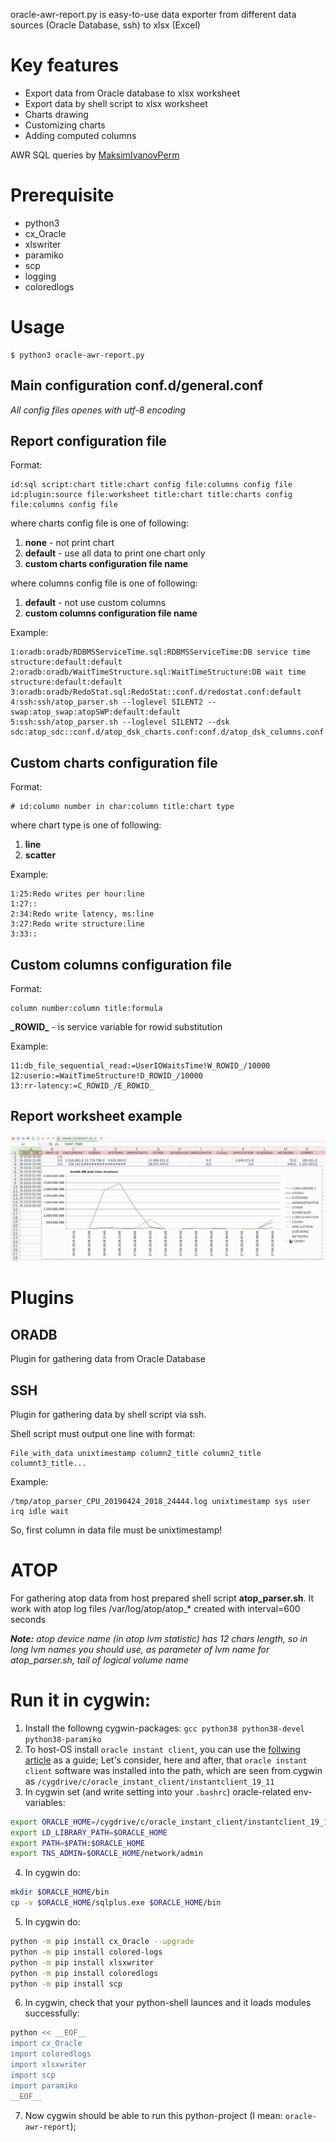 oracle-awr-report.py is easy-to-use data exporter from different data sources (Oracle Database, ssh) to xlsx (Excel)

# Key features
* Export data from Oracle database to xlsx worksheet
* Export data by shell script to xlsx worksheet
* Charts drawing
* Customizing charts
* Adding computed columns

AWR SQL queries by [MaksimIvanovPerm](https://github.com/MaksimIvanovPerm)

# Prerequisite
* python3
* cx_Oracle
* xlswriter
* paramiko
* scp
* logging
* coloredlogs

# Usage

```
$ python3 oracle-awr-report.py 
```

## Main configuration **conf.d/general.conf**
_All config files openes with utf-8 encoding_

## Report configuration file
Format:
```
id:sql script:chart title:chart config file:columns config file
id:plugin:source file:worksheet title:chart title:charts config file:columns config file
```
where charts config file is one of following:
1. **none** - not print chart
2. **default** - use all data to print one chart only
3. **custom charts configuration file name**

where columns config file is one of following:
1. **default** - not use custom columns
2. **custom columns configuration file name**

Example:
```
1:oradb:oradb/RDBMSServiceTime.sql:RDBMSServiceTime:DB service time structure:default:default
2:oradb:oradb/WaitTimeStructure.sql:WaitTimeStructure:DB wait time structure:default:default
3:oradb:oradb/RedoStat.sql:RedoStat::conf.d/redostat.conf:default
4:ssh:ssh/atop_parser.sh --loglevel SILENT2 --swap:atop_swap:atopSWP:default:default
5:ssh:ssh/atop_parser.sh --loglevel SILENT2 --dsk sdc:atop_sdc::conf.d/atop_dsk_charts.conf:conf.d/atop_dsk_columns.conf
```

## Custom charts configuration file
Format:
```
# id:column number in char:column title:chart type

```

where chart type is one of following:
1. **line**
2. **scatter**

Example:
```
1:25:Redo writes per hour:line
1:27::
2:34:Redo write latency, ms:line
3:27:Redo write structure:line
3:33::
```

## Custom columns configuration file
Format:
```
column number:column title:formula
```

**\_ROWID\_** - is service variable for rowid substitution

Example:
```
11:db_file_sequential_read:=UserIOWaitsTime!W_ROWID_/10000
12:userio:=WaitTimeStructure!D_ROWID_/10000
13:rr-latency:=C_ROWID_/E_ROWID_
```

## Report worksheet example
![DB wait time structure](DOC/oracle-awr-report.png)

# Plugins

## ORADB
Plugin for gathering data from Oracle Database

## SSH
Plugin for gathering data by shell script via ssh.

Shell script must output one line with format:
```
File_with_data unixtimestamp column2_title column2_title columnt3_title...
```

Example:
```
/tmp/atop_parser_CPU_20190424_2018_24444.log unixtimestamp sys user irq idle wait
```

So, first column in data file must be unixtimestamp!

# ATOP
For gathering atop data from host prepared shell script **atop_parser.sh**. It work with atop log files /var/log/atop/atop_* created with interval=600 seconds

***Note:** atop device name (in atop lvm statistic) has 12 chars length, so in long lvm names you should use, as parameter of lvm name for atop_parser.sh, tail of logical volume name*

# Run it in cygwin:
1. Install the followng cygwin-packages: `gcc python38 python38-devel python38-paramiko`
2. To host-OS install `oracle instant client`, you can use the [follwing article](https://www.ibm.com/docs/en/opw/8.2.0?topic=client-installing-oracle-instant-windows) as a guide; Let's consider, here and after, that `oracle instant client` software was installed into the path, which are seen from cygwin as `/cygdrive/c/oracle_instant_client/instantclient_19_11`
3. In cygwin set (and write setting into your `.bashrc`) oracle-related env-variables:
```bash
export ORACLE_HOME=/cygdrive/c/oracle_instant_client/instantclient_19_11
export LD_LIBRARY_PATH=$ORACLE_HOME
export PATH=$PATH:$ORACLE_HOME
export TNS_ADMIN=$ORACLE_HOME/network/admin
```
4. In cygwin do:
```bash
mkdir $ORACLE_HOME/bin
cp -v $ORACLE_HOME/sqlplus.exe $ORACLE_HOME/bin
```
5. In cygwin do:
```bash
python -m pip install cx_Oracle --upgrade
python -m pip install colored-logs
python -m pip install xlsxwriter
python -m pip install coloredlogs
python -m pip install scp
```
6. In cygwin, check that your python-shell launces and it loads modules successfully:
```bash
python << __EOF__
import cx_Oracle
import coloredlogs
import xlsxwriter
import scp
import paramiko
__EOF__
```
7. Now cygwin should be able to run this python-project (I mean: `oracle-awr-report`); 

